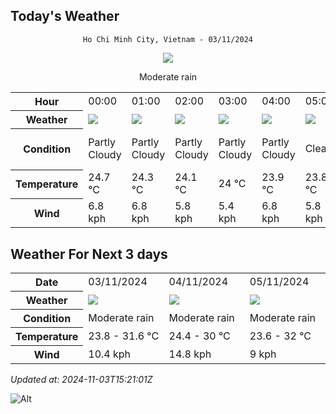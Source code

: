 ## Today's Weather
<div align="center">

`Ho Chi Minh City, Vietnam - 03/11/2024`

<img src="https://cdn.weatherapi.com/weather/64x64/day/302.png"/>

Moderate rain

</div>


<table>
    <tr>
        <th>Hour</th>
          <td>00:00</div>   <td>01:00</div>   <td>02:00</div>   <td>03:00</div>   <td>04:00</div>   <td>05:00</div>   <td>06:00</div>   <td>07:00</div>   <td>08:00</div>   <td>09:00</div>   <td>10:00</div>   <td>11:00</div>   <td>12:00</div>   <td>13:00</div>   <td>14:00</div>   <td>15:00</div>   <td>16:00</div>   <td>17:00</div>   <td>18:00</div>   <td>19:00</div>   <td>20:00</div>   <td>21:00</div>   <td>$${\color{red}22:00}$$</td>   <td>23:00</div> 
    </tr>
    <tr>
        <th>Weather</th>
        <td><img src="https://cdn.weatherapi.com/weather/64x64/night/116.png"></img></td><td><img src="https://cdn.weatherapi.com/weather/64x64/night/116.png"></img></td><td><img src="https://cdn.weatherapi.com/weather/64x64/night/116.png"></img></td><td><img src="https://cdn.weatherapi.com/weather/64x64/night/116.png"></img></td><td><img src="https://cdn.weatherapi.com/weather/64x64/night/116.png"></img></td><td><img src="https://cdn.weatherapi.com/weather/64x64/night/113.png"></img></td><td><img src="https://cdn.weatherapi.com/weather/64x64/day/113.png"></img></td><td><img src="https://cdn.weatherapi.com/weather/64x64/day/113.png"></img></td><td><img src="https://cdn.weatherapi.com/weather/64x64/day/116.png"></img></td><td><img src="https://cdn.weatherapi.com/weather/64x64/day/116.png"></img></td><td><img src="https://cdn.weatherapi.com/weather/64x64/day/116.png"></img></td><td><img src="https://cdn.weatherapi.com/weather/64x64/day/116.png"></img></td><td><img src="https://cdn.weatherapi.com/weather/64x64/day/176.png"></img></td><td><img src="https://cdn.weatherapi.com/weather/64x64/day/176.png"></img></td><td><img src="https://cdn.weatherapi.com/weather/64x64/day/119.png"></img></td><td><img src="https://cdn.weatherapi.com/weather/64x64/day/116.png"></img></td><td><img src="https://cdn.weatherapi.com/weather/64x64/day/116.png"></img></td><td><img src="https://cdn.weatherapi.com/weather/64x64/day/176.png"></img></td><td><img src="https://cdn.weatherapi.com/weather/64x64/night/176.png"></img></td><td><img src="https://cdn.weatherapi.com/weather/64x64/night/353.png"></img></td><td><img src="https://cdn.weatherapi.com/weather/64x64/night/176.png"></img></td><td><img src="https://cdn.weatherapi.com/weather/64x64/night/176.png"></img></td><td><img src="https://cdn.weatherapi.com/weather/64x64/night/116.png"></img></td><td><img src="https://cdn.weatherapi.com/weather/64x64/night/176.png"></img></td>
    </tr>
    <tr>
        <th>Condition</th>
        <td width="200px">Partly Cloudy </td><td width="200px">Partly Cloudy </td><td width="200px">Partly Cloudy </td><td width="200px">Partly Cloudy </td><td width="200px">Partly Cloudy </td><td width="200px">Clear </td><td width="200px">Sunny</td><td width="200px">Sunny</td><td width="200px">Partly Cloudy </td><td width="200px">Partly Cloudy </td><td width="200px">Partly Cloudy </td><td width="200px">Partly Cloudy </td><td width="200px">Patchy rain nearby</td><td width="200px">Patchy rain nearby</td><td width="200px">Cloudy </td><td width="200px">Partly Cloudy </td><td width="200px">Partly Cloudy </td><td width="200px">Patchy rain nearby</td><td width="200px">Patchy rain nearby</td><td width="200px">Light rain shower</td><td width="200px">Patchy rain nearby</td><td width="200px">Patchy rain nearby</td><td width="200px">Partly cloudy</td><td width="200px">Patchy rain nearby</td>
    </tr>
    <tr>
        <th>Temperature</th>
        <td>24.7 °C</td><td>24.3 °C</td><td>24.1 °C</td><td>24 °C</td><td>23.9 °C</td><td>23.8 °C</td><td>23.8 °C</td><td>25.1 °C</td><td>26.6 °C</td><td>28.1 °C</td><td>29.4 °C</td><td>30.4 °C</td><td>31.2 °C</td><td>31.6 °C</td><td>31.3 °C</td><td>31.4 °C</td><td>31.2 °C</td><td>29.4 °C</td><td>26.7 °C</td><td>25.7 °C</td><td>25.6 °C</td><td>25.1 °C</td><td>25 °C</td><td>24.9 °C</td>
    </tr>
    <tr>
        <th>Wind</th>
        <td>6.8 kph</td><td>6.8 kph</td><td>5.8 kph</td><td>5.4 kph</td><td>6.8 kph</td><td>5.8 kph</td><td>5 kph</td><td>5.8 kph</td><td>7.9 kph</td><td>9.4 kph</td><td>10.4 kph</td><td>10.1 kph</td><td>8.6 kph</td><td>7.6 kph</td><td>6.8 kph</td><td>6.8 kph</td><td>4 kph</td><td>2.5 kph</td><td>8.6 kph</td><td>8.3 kph</td><td>6.1 kph</td><td>7.6 kph</td><td>7.6 kph</td><td>6.8 kph</td>
    </tr>
</table>


## Weather For Next 3 days


<table>
    <tr>
        <th>Date</th>
        <td>03/11/2024</td><td>04/11/2024</td><td>05/11/2024</td>
    </tr>
    <tr>
        <th>Weather</th>
        <td><img src="https://cdn.weatherapi.com/weather/64x64/day/302.png"></img></td><td><img src="https://cdn.weatherapi.com/weather/64x64/day/302.png"></img></td><td><img src="https://cdn.weatherapi.com/weather/64x64/day/302.png"></img></td>
    </tr>
    <tr>
        <th>Condition</th>
        <td width="200px">Moderate rain</td><td width="200px">Moderate rain</td><td width="200px">Moderate rain</td>
    </tr>
    <tr>
        <th>Temperature</th>
        <td>23.8 -  31.6 °C</td><td>24.4 -  30 °C</td><td>23.6 -  32 °C</td>
    </tr>
    <tr>
        <th>Wind</th>
        <td>10.4 kph</td><td>14.8 kph</td><td>9 kph</td>
    </tr>
</table>


*Updated at: 2024-11-03T15:21:01Z*

![Alt](https://repobeats.axiom.co/api/embed/7d451ae2cdef1648d2e14e5cc714356b2ebae209.svg "Repobeats analytics image")